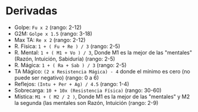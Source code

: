 # Derivadas

- Golpe: `Fu x 2` (rango: 2-12)
- G2M: `Golpe x 1.5` (rango: 3-18)
- Max TA: `Re x 2` (rango: 2-12)
- R. Física: `1 + ( Fu + Re ) / 3` (rango: 2-5)
- R. Mental: `1 + ( M1 + Vo ) / 3`, Donde M1 es la mejor de las "mentales" (Razón, Intuición, Sabiduría) (rango: 2-5)
- R. Mágica: `1 + ( Ra + Sab ) / 3` (rango: 2-5)
- TA Mágico: `(2 x Resistencia Mágica) - 4` donde el mínimo es cero (no puede ser negativo) (rango: 0 a 6)
- Reflejos: `(Intu + Per + Ag) / 4.5` (rango: 1-4)
- Sobrecarga: `10 + 10x (Resistencia Física)` (rango: 30-60)
- Mística: `M1 + ( M2 / 2 )`, Donde M1 es la mejor de las "mentales" y M2 la segunda (las mentales son Razón, Intuición (rango: 2-9)
